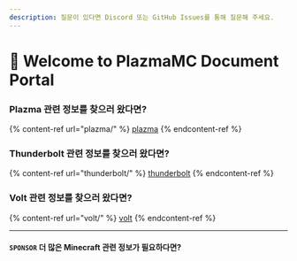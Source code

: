 ```yaml
---
description: 질문이 있다면 Discord 또는 GitHub Issues를 통해 질문해 주세요.
---
```


# 👋 Welcome to PlazmaMC Document Portal

### Plazma 관련 정보를 찾으러 왔다면?

{% content-ref url="plazma/" %}
[plazma](plazma/)
{% endcontent-ref %}

### Thunderbolt 관련 정보를 찾으러 왔다면?

{% content-ref url="thunderbolt/" %}
[thunderbolt](thunderbolt/)
{% endcontent-ref %}

### Volt 관련 정보를 찾으러 왔다면?

{% content-ref url="volt/" %}
[volt](volt/)
{% endcontent-ref %}

---

#### `SPONSOR` 더 많은 Minecraft 관련 정보가 필요하다면?
